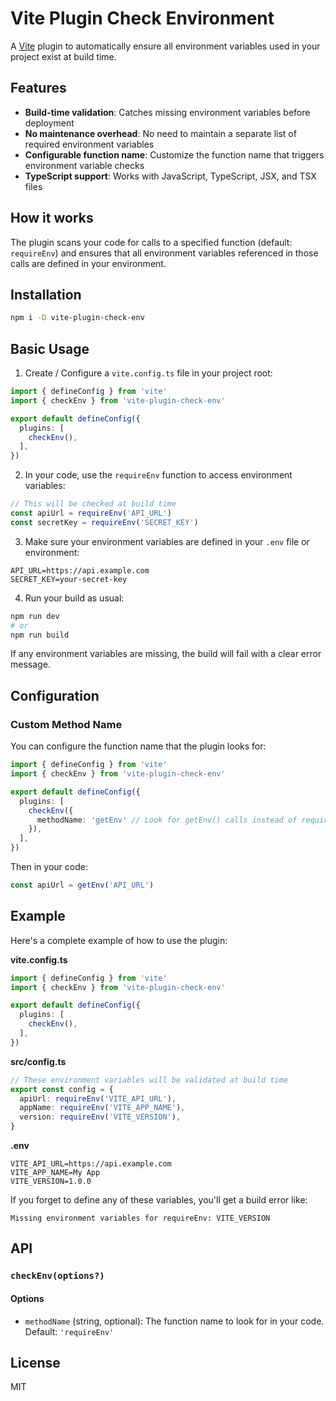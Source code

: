 # Vite Plugin Check Environment

A [Vite](https://vitejs.dev/) plugin to automatically ensure all environment variables used in your project exist at build time.

## Features

- **Build-time validation**: Catches missing environment variables before deployment
- **No maintenance overhead**: No need to maintain a separate list of required environment variables
- **Configurable function name**: Customize the function name that triggers environment variable checks
- **TypeScript support**: Works with JavaScript, TypeScript, JSX, and TSX files

## How it works

The plugin scans your code for calls to a specified function (default: `requireEnv`) and ensures that all environment variables referenced in those calls are defined in your environment.

## Installation

```bash
npm i -D vite-plugin-check-env
```

## Basic Usage

1. Create / Configure a `vite.config.ts` file in your project root:

```ts
import { defineConfig } from 'vite'
import { checkEnv } from 'vite-plugin-check-env'

export default defineConfig({
  plugins: [
    checkEnv(),
  ],
})
```

2. In your code, use the `requireEnv` function to access environment variables:

```ts
// This will be checked at build time
const apiUrl = requireEnv('API_URL')
const secretKey = requireEnv('SECRET_KEY')
```

3. Make sure your environment variables are defined in your `.env` file or environment:

```env
API_URL=https://api.example.com
SECRET_KEY=your-secret-key
```

4. Run your build as usual:

```bash
npm run dev
# or
npm run build
```

If any environment variables are missing, the build will fail with a clear error message.

## Configuration

### Custom Method Name

You can configure the function name that the plugin looks for:

```ts
import { defineConfig } from 'vite'
import { checkEnv } from 'vite-plugin-check-env'

export default defineConfig({
  plugins: [
    checkEnv({
      methodName: 'getEnv' // Look for getEnv() calls instead of requireEnv()
    }),
  ],
})
```

Then in your code:

```ts
const apiUrl = getEnv('API_URL')
```

## Example

Here's a complete example of how to use the plugin:

**vite.config.ts**
```ts
import { defineConfig } from 'vite'
import { checkEnv } from 'vite-plugin-check-env'

export default defineConfig({
  plugins: [
    checkEnv(),
  ],
})
```

**src/config.ts**
```ts
// These environment variables will be validated at build time
export const config = {
  apiUrl: requireEnv('VITE_API_URL'),
  appName: requireEnv('VITE_APP_NAME'),
  version: requireEnv('VITE_VERSION'),
}
```

**.env**
```env
VITE_API_URL=https://api.example.com
VITE_APP_NAME=My App
VITE_VERSION=1.0.0
```

If you forget to define any of these variables, you'll get a build error like:

```
Missing environment variables for requireEnv: VITE_VERSION
```

## API

### `checkEnv(options?)`

#### Options

- `methodName` (string, optional): The function name to look for in your code. Default: `'requireEnv'`

## License

MIT
